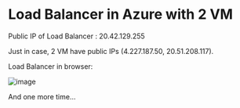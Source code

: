 # Load Balancer in Azure with 2 VM

Public IP of Load Balancer : 20.42.129.255

Just in case, 2 VM have public IPs (4.227.187.50, 20.51.208.117). 

Load Balancer in browser:

![image](https://user-images.githubusercontent.com/79985930/206830606-b2e4f0ab-4c2a-474b-adc4-518de10c71d3.png)

And one more time...

